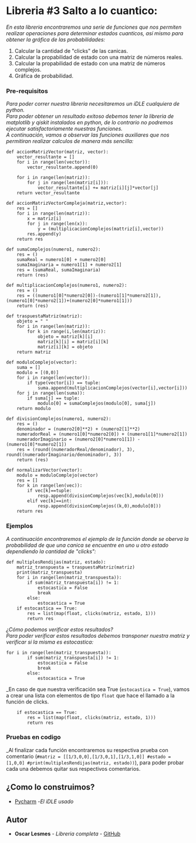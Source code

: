 # Libreria #3 Salto a lo cuantico:

_En esta libreria encontraremos una serie de funciones que nos permiten realizar operaciones para determinar estados cuanticos, así mismo para obtener la gráfica de las probabilidades:_
1. Calcular la cantidad de "clicks" de las canicas.
2. Calcular la propabilidad de estado con una matriz de números reales.
3. Calcular la propabilidad de estado con una matriz de números complejos.
4. Gráfica de probabilidad.

### Pre-requisitos
_Para poder correr nuestra libreria necesitaremos un iDLE cualquiera de python._\
_Para poder obtener un resultado exitoso debemos tener la libreria de matplotlib y qiskit instalados en python, de lo contrario no podremos ejecutar satisfactoriamente nuestras funciones._ \
_A continuación, vamos a observar las funciones auxiliares que nos permitiran realizar calculos de manera más sencilla:_
```
def accionMatrizVector(matriz, vector):
    vector_resultante = []
    for i in range(len(vector)):
        vector_resultante.append(0)

    for i in range(len(matriz)):
        for j in range(len(matriz[i])):
            vector_resultante[i] += matriz[i][j]*vector[j]
    return vector_resultante

def accionMatrizVectorCompleja(matriz,vector):
    res = []
    for i in range(len(matriz)):
        x = matriz[i]
        for j in range(len(x)):
            y = (multiplicacionComplejos(mattriz[i],vector))
        res.append(y)
    return res

def sumaComplejos(numero1, numero2):
    res = ()
    sumaReal = numero1[0] + numero2[0]
    sumaImaginaria = numero1[1] + numero2[1]
    res = (sumaReal, sumaImaginaria)
    return (res)

def multiplicacionComplejos(numero1, numero2):
    res = ()
    res = ((numero1[0]*numero2[0])-(numero1[1]*numero2[1]), (numero1[0]*numero2[1])+(numero2[0]*numero1[1]))
    return (res)

def traspuestaMatriz(matriz):
    objeto = " "
    for i in range(len(matriz)):
        for k in range(i,len(matriz)):
            objeto = matriz[k][i]
            matriz[k][i] = matriz[i][k]
            matriz[i][k] = objeto
    return matriz

def moduloComplejo(vector):
    suma = []
    modulo = [(0,0)]
    for i in range(len(vector)):
        if type(vector[i]) == tuple:
            suma.append(multiplicacionComplejos(vector[i],vector[i]))
    for j in range(len(suma)):
        if suma[j] == tuple:
            modulo[0] = sumaComplejos(modulo[0], suma[j])
    return modulo

def divisionComplejos(numero1, numero2):
    res = ()
    denominador = (numero2[0]**2) + (numero2[1]**2)
    numeradorReal = (numero1[0]*numero2[0]) + (numero1[1]*numero2[1])
    numeradorImaginario = (numero2[0]*numero1[1]) - (numero1[0]*numero2[1])
    res = (round((numeradorReal/denominador), 3), round((numeradorImaginario/denominador), 3))
    return (res)

def normalizarVector(vector):
    modulo = moduloComplejo(vector)
    res = []
    for k in range(len(vec)):
        if vec[k]==tuple:
            resp.append(divisionComplejos(vec[k],modulo[0]))
        elif vec[k]==int:
            resp.append(divisionComplejos((k,0),modulo[0]))
    return res
```
### Ejemplos
_A continuación encontraremos el ejemplo de la función donde se oberva la probabilidad de que una canica se encuentre en uno u otro estado dependiendo la cantidad de "clicks":_
```
def multiplesRendijas(matriz, estado):
    matriz_transpuesta = traspuestaMatriz(matriz)
    print(matriz_transpuesta)
    for i in range(len(matriz_transpuesta)):
        if sum(matriz_transpuesta[i]) != 1:
            estocastica = False
            break
        else:
            estocastica = True
    if estocastica == True:
        res = list(map(float, clicks(matriz, estado, 1)))
        return res
```
_¿Cómo podemos verificar estos resultados?_\
_Para poder verificar estos resultados debemos transponer nuestra matriz y verificar si la misma es estocastica:_
```
for i in range(len(matriz_transpuesta)):
        if sum(matriz_transpuesta[i]) != 1:
            estocastica = False
            break
        else:
            estocastica = True
```
_En caso de que nuestra verificación sea True (```estocastica = True```), vamos a crear una lista con elementos de tipo ```float``` que hace el llamado a la función de clicks.
```
    if estocastica == True:
        res = list(map(float, clicks(matriz, estado, 1)))
        return res
```
### Pruebas en codigo
_Al finalizar cada función encontraremos su respectiva prueba con comentario (```#matriz = [[1/3,0,0],[1/3,0,1],[1/3,1,0]]
#estado = [1,0,0]
#print(multiplesRendijas(matriz, estado))```), para poder probar cada una debemos quitar sus respectivos comentarios.

## ¿Como lo construimos?
* [Pycharm](https://www.jetbrains.com/es-es/pycharm/) -_El iDLE usado_

## Autor
* **Oscar Lesmes** - *Libreria completa* - [GitHub](https://github.com/villanuevand)

